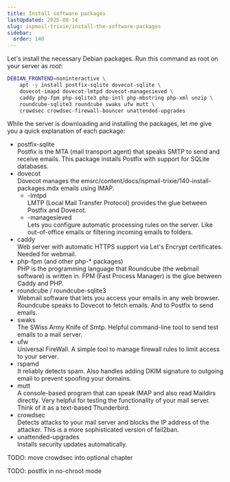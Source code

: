 ```yaml
---
title: Install software packages
lastUpdated: 2025-08-14
slug: ispmail-trixie/install-the-software-packages
sidebar:
  order: 140
---
```


Let's install the necessary Debian packages. Run this command as root on your server as _root_:

```sh
DEBIAN_FRONTEND=noninteractive \
    apt -y install postfix-sqlite dovecot-sqlite \
    dovecot-imapd dovecot-lmtpd dovecot-managesieved \
    caddy php-fpm php-sqlite3 php-intl php-mbstring php-xml unzip \
    roundcube-sqlite3 roundcube swaks ufw mutt \
    crowdsec crowdsec-firewall-bouncer unattended-upgrades
```

While the server is downloading and installing the packages, let me give you a quick explanation of each package:

- postfix-sqlite \
  Postfix is the MTA (mail transport agent) that speaks SMTP to send and receive emails. This package installs Postfix
  with support for SQLite databases.
- dovecot \
  Dovecot manages the emsrc/content/docs/ispmail-trixie/140-install-packages.mdx emails using IMAP.
  - -lmtpd \
    LMTP (Local Mail Transfer Protocol) provides the glue between Postfix and Dovecot.
  - -managesieved \
    Lets you configure automatic processing rules on the server. Like out-of-office emails or filtering incoming emails
    to folders.
- caddy \
  Web server with automatic HTTPS support via Let's Encrypt certificates. Needed for webmail.
- php-fpm (and other php-\* packages) \
  PHP is the programming language that Roundcube (the webmail software) is written in. FPM (Fast Process Manager) is the
  glue between Caddy and PHP.
- roundcube / roundcube-sqlite3 \
  Webmail software that lets you access your emails in any web browser. Roundcube speaks to Dovecot to fetch emails. And
  to Postfix to send emails.
- swaks \
  The SWiss Army Knife of Smtp. Helpful command-line tool to send test emails to a mail server.
- ufw \
  Universal FireWall. A simple tool to manage firewall rules to limit access to your server.
- rspamd \
  It reliably detects spam. Also handles adding DKIM signature to outgoing email to prevent spoofing your domains.
- mutt \
  A console-based program that can speak IMAP and also read Maildirs directly. Very helpful for testing the
  functionality of your mail server. Think of it as a text-based Thunderbird.
- crowdsec \
  Detects attacks to your mail server and blocks the IP address of the attacker. This is a more sophisticated version of
  fail2ban.
- unattended-upgrades \
  Installs security updates automatically.

TODO: move crowdsec into optional chapter

TODO: postfix in no-chroot mode
